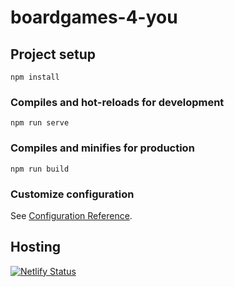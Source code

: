 # boardgames-4-you

## Project setup
```
npm install
```

### Compiles and hot-reloads for development
```
npm run serve
```

### Compiles and minifies for production
```
npm run build
```

### Customize configuration
See [Configuration Reference](https://cli.vuejs.org/config/).

## Hosting
[![Netlify Status](https://api.netlify.com/api/v1/badges/4d123350-5da6-48a7-86cc-8c09eba831a2/deploy-status)](https://app.netlify.com/sites/boardgames4you/deploys)